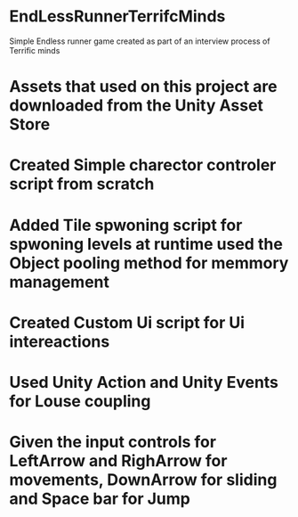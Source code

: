 # EndLessRunnerTerrifcMinds
Simple Endless runner game created as part of an interview process of Terrific minds
# Assets that used on this project are downloaded from the Unity Asset Store
# Created Simple charector controler script from scratch
# Added Tile spwoning script for spwoning levels at runtime used the Object pooling method for memmory management
# Created Custom Ui script for Ui intereactions
# Used Unity Action and Unity Events for Louse coupling
# Given the input controls for LeftArrow and RighArrow for movements, DownArrow for sliding and Space bar for Jump

